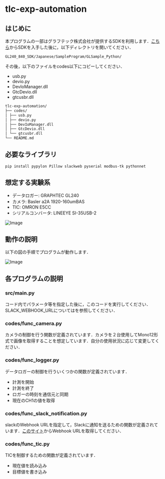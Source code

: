 # tlc-exp-automation

## はじめに

本プログラムの一部はグラフテック株式会社が提供するSDKを利用します．[こちら](https://graphtec.co.jp/support/sdk/)からSDKを入手した後に，以下ディレクトリを開いてください．

```directory
GL240_840_SDK/Japanese/SampleProgram/GLSample_Python/
```

その後，以下のファイルをcodes以下にコピーしてください．

- usb.py
- devio.py
- DevIoManager.dll
- GtcDevio.dll
- gtcusbr.dll

```directory.md
tlc-exp-automation/
├── codes/
│ ├── usb.py
│ ├── devio.py
│ ├── DevIoManager.dll
│ ├── GtcDevio.dll
│ └── gtcusbr.dll
└── README.md
```

## 必要なライブラリ

``` command
pip install pypylon Pillow slackweb pyserial modbus-tk pythonnet
```

## 想定する実験系

- データロガー: GRAPHTEC GL240
- カメラ: Basler a2A 1920-160umBAS
- TIC: OMRON E5CC
- シリアルコンバータ: LINEEYE SI-35USB-2

![Image](https://github.com/user-attachments/assets/96f5e8ce-5a91-4e8b-bb48-dc1e0311c08a)

## 動作の説明

以下の図の手順でプログラムが動作します．

![Image](https://github.com/user-attachments/assets/7f5615c1-7ce0-4bb7-91f8-2a7262fcdee6)

## 各プログラムの説明

### src/main.py

コード内でパラメータ等を指定した後に，このコードを実行してください．SLACK_WEBHOOK_URLについてはを参照してください．

### codes/func_camera.py

カメラの制御を行う関数が定義されています．カメラを２台使用してMono12形式で画像を取得することを想定しています．自分の使用状況に応じて変更してください．

### codes/func_logger.py

データロガーの制御を行ういくつかの関数が定義されています．

- 計測を開始
- 計測を終了
- ロガーの時刻を通信元と同期
- 現在のCH1の値を取得

### codes/func_slack_notification.py

slackのWebhook URLを指定して，Slackに通知を送るための関数が定義されています．[このサイト](https://slack.com/services/new/incoming-webhook)からWebhook URLを取得してください． 

### codes/func_tic.py

TICを制御するための関数が定義されています．

- 現在値を読み込み
- 目標値を書き込み
